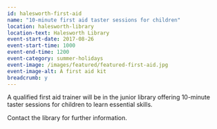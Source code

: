 ```yaml
---
id: halesworth-first-aid
name: "10-minute first aid taster sessions for children"
location: halesworth-library
location-text: Halesworth Library
event-start-date: 2017-08-26
event-start-time: 1000
event-end-time: 1200
event-category: summer-holidays
event-image: /images/featured/featured-first-aid.jpg
event-image-alt: A first aid kit
breadcrumb: y
---
```


A qualified first aid trainer will be in the junior library offering 10-minute taster sessions for children to learn essential skills.

Contact the library for further information.
